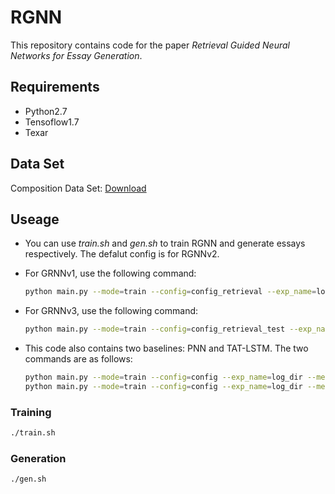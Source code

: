 # RGNN

This repository contains code for the paper _Retrieval Guided Neural Networks for Essay Generation_.

## Requirements

- Python2.7
- Tensoflow1.7
- Texar

## Data Set

Composition Data Set: [Download](https://pan.baidu.com/s/1_JPh5-g2rry2QmbjQ3pZ6w)

## Useage

- You can use _train.sh_ and _gen.sh_  to train RGNN and generate essays respectively. The defalut config is for RGNNv2.  

- For GRNNv1, use the following command:

    ```sh
    python main.py --mode=train --config=config_retrieval --exp_name=log_dir --method_name=EncRetrievalAttDecoderWordEnc
    ```
  
- For GRNNv3, use the following command:

    ```sh
    python main.py --mode=train --config=config_retrieval_test --exp_name=log_dir --method_name=EncRetrievalAttDecoderWordEncCopy
    ```

- This code also contains two baselines: PNN and TAT-LSTM. The two commands are as follows:

    ```sh
    python main.py --mode=train --config=config --exp_name=log_dir --method_name=PNN
    python main.py --mode=train --config=config --exp_name=log_dir --method_name=EncAttentionDecoder
    ```

### Training

```sh
./train.sh
```

### Generation


```sh
./gen.sh
```
